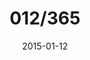 ---
title:  "012/365"
date:   2015-01-12
thumbnail-path: "thumbnails/thumbnail-12.jpg"
full-path: "full-size/full-size-12.jpg"
short-description: ""
---